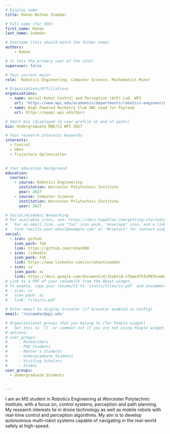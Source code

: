```yaml
---
# Display name
title: Rohan Nathan Inamdar

# Full name (for SEO)
first_name: Rohan
last_name: Inamdar

# Username (this should match the folder name)
authors:
    - Rohan

# Is this the primary user of the site?
superuser: false

# Your current major 
role:  Robotics Engineering, Computer Science, Mathematics Minor

# Organizations/Affiliations
organizations:
  - name: Aerial-Robot Control and Perception (ACP) Lab, WPI
    url: 'https://www.wpi.edu/academics/departments/robotics-engineering/research/groups'
  - name: High Powered Rocketry Club GNC Lead for Payload
    url: https://mywpi.wpi.edu/hprc

# Short bio (displayed in user profile at end of posts)
bio: Undergraduate RBE/CS WPI 2027

# Your research interests keywords
interests:
  - Control
  - UAVs
  - Trajectory Optimization
  

# Your education background
education:
  courses:
    - course: Robotics Engineering
      institution: Worcester Polytechnic Institute
      year: 2027
    - course: Computer Science
      institution: Worcester Polytechnic Institute
      year: 2027

# Social/Academic Networking
# For available icons, see: https://docs.hugoblox.com/getting-started/page-builder/#icons
#   For an email link, use "fas" icon pack, "envelope" icon, and a link in the
#   form "mailto:your-email@example.com" or "#contact" for contact widget.
social:
  - icon: github
    icon_pack: fab
    link: https://github.com/rohan908
  - icon: linkedin
    icon_pack: fab
    link: https://www.linkedin.com/in/rohanninamdar
  - icon: cv
    icon_pack: ai
    link: https://docs.google.com/document/d/1haEXi8-x7bpe4ThIoPN7bvmOw5mUzCHe7SC6DXaSdgM/edit?usp=sharing
# Link to a PDF of your resume/CV from the About widget.
# To enable, copy your resume/CV to `static/files/cv.pdf` and uncomment the lines below.
# - icon: cv
#   icon_pack: ai
#   link: files/cv.pdf

# Enter email to display Gravatar (if Gravatar enabled in Config)
email: 'rninamdar@wpi.edu'

# Organizational groups that you belong to (for People widget)
#   Set this to `[]` or comment out if you are not using People widget.
# options: 
# user_groups:
#     - Researchers
#     - PhD Students
#     - Master's Students
#     - Undergraduate Students
#     - Visiting Scholars
#     - Alumni
user_groups:
  - Undergraduate Students
  
  
---
```

I am an MS student in Robotics Engineering at Worcester Polytechnic Institute, with a focus on, control systems, perception and path planning. My research interests lie in drone technology as well as mobile robots with real-time control and perception algorithms. My aim is to develop autonomous multi-robot systems capable of navigating in the real-world safely at high-speed.
